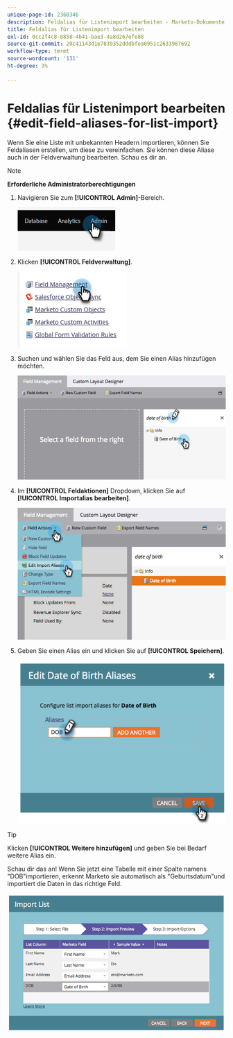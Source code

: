 ```yaml
---
unique-page-id: 2360346
description: Feldalias für Listenimport bearbeiten - Marketo-Dokumente - Produktdokumentation
title: Feldalias für Listenimport bearbeiten
exl-id: 0cc2f4c8-6858-4b41-bae3-4a8d267efe88
source-git-commit: 20c41143d1e7839352dddbfea0951c2633987692
workflow-type: tm+mt
source-wordcount: '131'
ht-degree: 3%

---
```


# Feldalias für Listenimport bearbeiten {#edit-field-aliases-for-list-import}

Wenn Sie eine Liste mit unbekannten Headern importieren, können Sie Feldaliasen erstellen, um diese zu vereinfachen. Sie können diese Aliase auch in der Feldverwaltung bearbeiten. Schau es dir an.

>[!NOTE]
>
>**Erforderliche Administratorberechtigungen**

1. Navigieren Sie zum **[!UICONTROL Admin]**-Bereich.

   ![](assets/edit-field-aliases-for-list-import-1.png)

1. Klicken **[!UICONTROL Feldverwaltung]**.

   ![](assets/edit-field-aliases-for-list-import-2.png)

1. Suchen und wählen Sie das Feld aus, dem Sie einen Alias hinzufügen möchten.

   ![](assets/edit-field-aliases-for-list-import-3.png)

1. Im **[!UICONTROL Feldaktionen]** Dropdown, klicken Sie auf **[!UICONTROL Importalias bearbeiten]**.

   ![](assets/edit-field-aliases-for-list-import-4.png)

1. Geben Sie einen Alias ein und klicken Sie auf **[!UICONTROL Speichern]**.

   ![](assets/edit-field-aliases-for-list-import-5.png)

>[!TIP]
>
>Klicken **[!UICONTROL Weitere hinzufügen]** und geben Sie bei Bedarf weitere Alias ein.

Schau dir das an! Wenn Sie jetzt eine Tabelle mit einer Spalte namens &quot;DOB&quot;importieren, erkennt Marketo sie automatisch als &quot;Geburtsdatum&quot;und importiert die Daten in das richtige Feld.

![](assets/edit-field-aliases-for-list-import-6.png)
